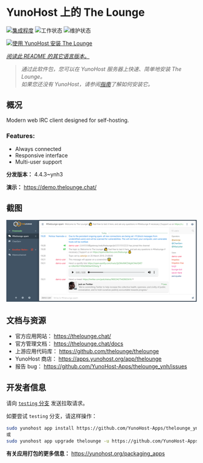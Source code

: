 <!--
注意：此 README 由 <https://github.com/YunoHost/apps/tree/master/tools/readme_generator> 自动生成
请勿手动编辑。
-->

# YunoHost 上的 The Lounge

[![集成程度](https://dash.yunohost.org/integration/thelounge.svg)](https://ci-apps.yunohost.org/ci/apps/thelounge/) ![工作状态](https://ci-apps.yunohost.org/ci/badges/thelounge.status.svg) ![维护状态](https://ci-apps.yunohost.org/ci/badges/thelounge.maintain.svg)

[![使用 YunoHost 安装 The Lounge](https://install-app.yunohost.org/install-with-yunohost.svg)](https://install-app.yunohost.org/?app=thelounge)

*[阅读此 README 的其它语言版本。](./ALL_README.md)*

> *通过此软件包，您可以在 YunoHost 服务器上快速、简单地安装 The Lounge。*  
> *如果您还没有 YunoHost，请参阅[指南](https://yunohost.org/install)了解如何安装它。*

## 概况

Modern web IRC client designed for self-hosting. 

### Features:

- Always connected
- Responsive interface
- Multi-user support

**分发版本：** 4.4.3~ynh3

**演示：** <https://demo.thelounge.chat/>

## 截图

![The Lounge 的截图](./doc/screenshots/thelounge-screenshot.png)

## 文档与资源

- 官方应用网站： <https://thelounge.chat/>
- 官方管理文档： <https://thelounge.chat/docs>
- 上游应用代码库： <https://github.com/thelounge/thelounge>
- YunoHost 商店： <https://apps.yunohost.org/app/thelounge>
- 报告 bug： <https://github.com/YunoHost-Apps/thelounge_ynh/issues>

## 开发者信息

请向 [`testing` 分支](https://github.com/YunoHost-Apps/thelounge_ynh/tree/testing) 发送拉取请求。

如要尝试 `testing` 分支，请这样操作：

```bash
sudo yunohost app install https://github.com/YunoHost-Apps/thelounge_ynh/tree/testing --debug
或
sudo yunohost app upgrade thelounge -u https://github.com/YunoHost-Apps/thelounge_ynh/tree/testing --debug
```

**有关应用打包的更多信息：** <https://yunohost.org/packaging_apps>
